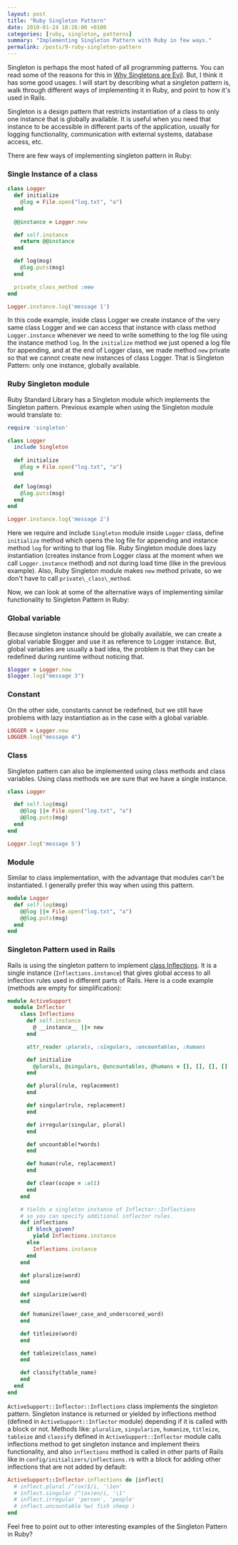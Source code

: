 ```yaml
---
layout: post
title: "Ruby Singleton Pattern"
date: 2010-01-24 18:26:00 +0100
categories: [ruby, singleton, patterns]
summary: "Implementing Singleton Pattern with Ruby in few ways."
permalink: /posts/9-ruby-singleton-pattern
---
```


Singleton is perhaps the most hated of all programming patterns. You can read some of the reasons for this in [Why Singletons are Evil](http://blogs.msdn.com/scottdensmore/archive/2004/05/25/140827.aspx "Why Singletons are Evil"). But, I think it has some good usages. I will start by describing what a singleton pattern is, walk through different ways of implementing it in Ruby, and point to how it's used in Rails.

Singleton is a design pattern that restricts instantiation of a class to only one instance that is globally available. It is useful when you need that instance to be accessible in different parts of the application, usually for logging functionality, communication with external systems, database access, etc.

There are few ways of implementing singleton pattern in Ruby:

### Single Instance of a class

```ruby
class Logger
  def initialize
    @log = File.open("log.txt", "a")
  end
  
  @@instance = Logger.new

  def self.instance
    return @@instance
  end

  def log(msg)
    @log.puts(msg)
  end

  private_class_method :new
end

Logger.instance.log('message 1')
```

In this code example, inside class Logger we create instance of the very same class Logger and we can access that instance with class method `Logger.instance` whenever we need to write something to the log file using the instance method `log`. In the `initialize` method we just opened a log file for appending, and at the end of Logger class, we made method `new` private so that we cannot create new instances of class Logger. That is Singleton Pattern: only one instance, globally available.

### Ruby Singleton module

Ruby Standard Library has a Singleton module which implements the Singleton pattern. Previous example when using the Singleton module would translate to:

```ruby
require 'singleton'

class Logger
  include Singleton
  
  def initialize
    @log = File.open("log.txt", "a")
  end

  def log(msg)
    @log.puts(msg)
  end
end

Logger.instance.log('message 2')
```

Here we require and include `Singleton` module inside `Logger` class, define `initialize` method which opens the log file for appending and instance method `log` for writing to that log file. Ruby Singleton module does lazy instantiation (creates instance from Logger class at the moment when we call `Logger.instance` method) and not during load time (like in the previous example). Also, Ruby Singleton module makes `new` method private, so we don't have to call `private\_class\_method`.

Now, we can look at some of the alternative ways of implementing similar functionality to Singleton Pattern in Ruby:

### Global variable

Because singleton instance should be globally available, we can create a global variable $logger and use it as reference to Logger instance. But, global variables are usually a bad idea, the problem is that they can be redefined during runtime without noticing that.

```ruby
$logger = Logger.new
$logger.log("message 3")
```

### Constant

On the other side, constants cannot be redefined, but we still have problems with lazy instantiation as in the case with a global variable.

```ruby
LOGGER = Logger.new
LOGGER.log("message 4")
```

### Class

Singleton pattern can also be implemented using class methods and class variables. Using class methods we are sure that we have a single instance.

```ruby
class Logger

  def self.log(msg)
    @@log ||= File.open("log.txt", "a")
    @@log.puts(msg)
  end
end

Logger.log('message 5')
```

### Module

Similar to class implementation, with the advantage that modules can't be instantiated. I generally prefer this way when using this pattern.

```ruby
module Logger
  def self.log(msg)
    @@log ||= File.open("log.txt", "a")
    @@log.puts(msg)
  end
end
```

### Singleton Pattern used in Rails

Rails is using the singleton pattern to implement [class Inflections](http://github.com/rails/rails/blob/master/activesupport/lib/active_support/inflector/inflections.rb "Rails class inflections"). It is a single instance (`Inflections.instance`) that gives global access to all inflection rules used in different parts of Rails. Here is a code example (methods are empty for simplification):

```ruby
module ActiveSupport
  module Inflector
    class Inflections
      def self.instance
        @ __instance__ ||= new
      end

      attr_reader :plurals, :singulars, :uncountables, :humans

      def initialize
        @plurals, @singulars, @uncountables, @humans = [], [], [], []
      end

      def plural(rule, replacement)
      end

      def singular(rule, replacement)
      end

      def irregular(singular, plural)
      end

      def uncountable(*words)
      end

      def human(rule, replacement)
      end

      def clear(scope = :all)
      end
    end

    # Yields a singleton instance of Inflector::Inflections 
    # so you can specify additional inflector rules.
    def inflections
      if block_given?
        yield Inflections.instance
      else
        Inflections.instance
      end
    end

    def pluralize(word)
    end

    def singularize(word)
    end

    def humanize(lower_case_and_underscored_word)
    end

    def titleize(word)
    end

    def tableize(class_name)
    end

    def classify(table_name)
    end
  end
end
```

`ActiveSupport::Inflector::Inflections` class implements the singleton pattern. Singleton instance is returned or yielded by inflections method (defined in `ActiveSupport::Inflector` module) depending if it is called with a block or not. Methods like: `pluralize`, `singularize`, `humanize`, `titleize`, `tableize` and `classify` defined in `ActiveSupport::Inflector` module calls inflections method to get singleton instance and implement theirs functionality, and also `inflections` method is called in other parts of Rails like in `config/initializers/inflections.rb` with a block for adding other inflections that are not added by default:

```ruby
ActiveSupport::Inflector.inflections do |inflect|
  # inflect.plural /^(ox)$/i, '\1en'
  # inflect.singular /^(ox)en/i, '\1'
  # inflect.irregular 'person', 'people'
  # inflect.uncountable %w( fish sheep )
end
```

Feel free to point out to other interesting examples of the Singleton Pattern in Ruby?
